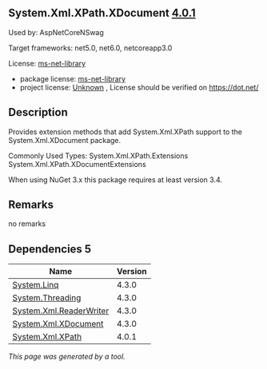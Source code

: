 System.Xml.XPath.XDocument [4.0.1](https://www.nuget.org/packages/System.Xml.XPath.XDocument/4.0.1)
--------------------

Used by: AspNetCoreNSwag

Target frameworks: net5.0, net6.0, netcoreapp3.0

License: [ms-net-library](../../../../licenses/ms-net-library) 

- package license: [ms-net-library](http://go.microsoft.com/fwlink/?LinkId=329770) 
- project license: [Unknown](https://dot.net/) , License should be verified on https://dot.net/

Description
-----------
Provides extension methods that add System.Xml.XPath support to the System.Xml.XDocument package.

Commonly Used Types:
System.Xml.XPath.Extensions
System.Xml.XPath.XDocumentExtensions
 
When using NuGet 3.x this package requires at least version 3.4.

Remarks
-----------
no remarks


Dependencies 5
-----------

|Name|Version|
|----------|:----|
|[System.Linq](../../../../packages/nuget.org/system.linq/4.3.0)|4.3.0|
|[System.Threading](../../../../packages/nuget.org/system.threading/4.3.0)|4.3.0|
|[System.Xml.ReaderWriter](../../../../packages/nuget.org/system.xml.readerwriter/4.3.0)|4.3.0|
|[System.Xml.XDocument](../../../../packages/nuget.org/system.xml.xdocument/4.3.0)|4.3.0|
|[System.Xml.XPath](../../../../packages/nuget.org/system.xml.xpath/4.0.1)|4.0.1|

*This page was generated by a tool.*